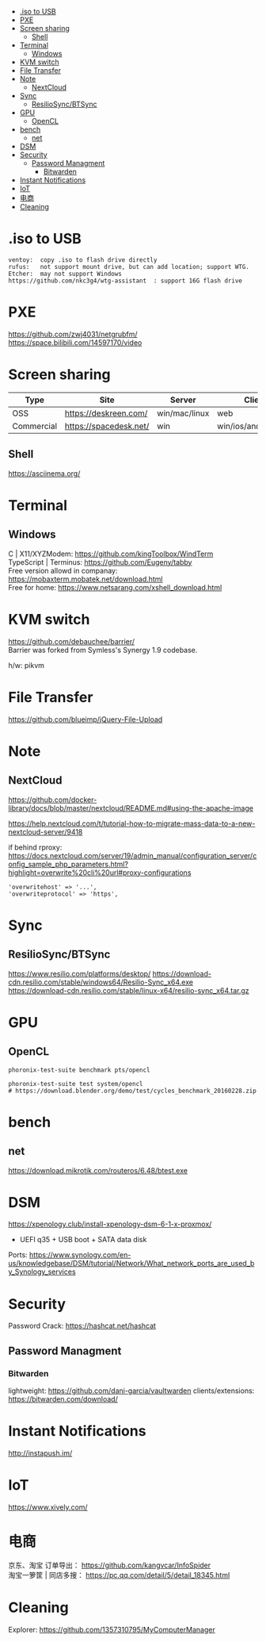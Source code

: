 <!-- TOC -->

- [.iso to USB](#iso-to-usb)
- [PXE](#pxe)
- [Screen sharing](#screen-sharing)
  - [Shell](#shell)
- [Terminal](#terminal)
  - [Windows](#windows)
- [KVM switch](#kvm-switch)
- [File Transfer](#file-transfer)
- [Note](#note)
  - [NextCloud](#nextcloud)
- [Sync](#sync)
  - [ResilioSync/BTSync](#resiliosyncbtsync)
- [GPU](#gpu)
  - [OpenCL](#opencl)
- [bench](#bench)
  - [net](#net)
- [DSM](#dsm)
- [Security](#security)
  - [Password Managment](#password-managment)
    - [Bitwarden](#bitwarden)
- [Instant Notifications](#instant-notifications)
- [IoT](#iot)
- [电商](#电商)
- [Cleaning](#cleaning)

<!-- /TOC -->

# .iso to USB
    ventoy:  copy .iso to flash drive directly
    rufus:   not support mount drive, but can add location; support WTG.
    Etcher:  may not support Windows
    https://github.com/nkc3g4/wtg-assistant  : support 16G flash drive

# PXE
https://github.com/zwj4031/netgrubfm/  
https://space.bilibili.com/14597170/video  

# Screen sharing
|Type|Site|Server|Client|Management|
|---|---|---|---|---|
|OSS|https://deskreen.com/|win/mac/linux|web|ViewOnly|
|Commercial|https://spacedesk.net/|win|win/ios/android/web|Touch|

## Shell
https://asciinema.org/

# Terminal
## Windows
C | X11/XYZModem: https://github.com/kingToolbox/WindTerm  
TypeScript | Terminus: https://github.com/Eugeny/tabby  
Free version allowd in companay: https://mobaxterm.mobatek.net/download.html   
Free for home: https://www.netsarang.com/xshell_download.html  

# KVM switch
https://github.com/debauchee/barrier/   
Barrier was forked from Symless's Synergy 1.9 codebase.

h/w: pikvm

# File Transfer
https://github.com/blueimp/jQuery-File-Upload  

# Note
## NextCloud
https://github.com/docker-library/docs/blob/master/nextcloud/README.md#using-the-apache-image

https://help.nextcloud.com/t/tutorial-how-to-migrate-mass-data-to-a-new-nextcloud-server/9418

if behind rproxy:   
https://docs.nextcloud.com/server/19/admin_manual/configuration_server/config_sample_php_parameters.html?highlight=overwrite%20cli%20url#proxy-configurations

    'overwritehost' => '...',
    'overwriteprotocol' => 'https',

# Sync
## ResilioSync/BTSync
https://www.resilio.com/platforms/desktop/
https://download-cdn.resilio.com/stable/windows64/Resilio-Sync_x64.exe  
https://download-cdn.resilio.com/stable/linux-x64/resilio-sync_x64.tar.gz  

# GPU
## OpenCL
    phoronix-test-suite benchmark pts/opencl

    phoronix-test-suite test system/opencl
    # https://download.blender.org/demo/test/cycles_benchmark_20160228.zip

# bench
## net
https://download.mikrotik.com/routeros/6.48/btest.exe

# DSM
https://xpenology.club/install-xpenology-dsm-6-1-x-proxmox/
- UEFI q35 + USB boot + SATA data disk

Ports: https://www.synology.com/en-us/knowledgebase/DSM/tutorial/Network/What_network_ports_are_used_by_Synology_services

# Security
Password Crack: https://hashcat.net/hashcat

## Password Managment
### Bitwarden
lightweight: https://github.com/dani-garcia/vaultwarden
clients/extensions: https://bitwarden.com/download/

# Instant Notifications
http://instapush.im/

# IoT
https://www.xively.com/

# 电商
京东、淘宝 订单导出： https://github.com/kangvcar/InfoSpider  
淘宝一箩筐 | 同店多搜： https://pc.qq.com/detail/5/detail_18345.html  

# Cleaning
Explorer: https://github.com/1357310795/MyComputerManager